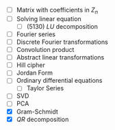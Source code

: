 - [ ] Matrix with coefficients in $Z_n$
- [ ] Solving linear equation
	- [ ] (5130) $LU$ decomposition
- [ ] Fourier series
- [ ] Discrete Fourier transformations
- [ ] Convolution product
- [ ] Abstract linear transformations
- [ ] Hill cipher
- [ ] Jordan Form
- [ ] Ordinary differential equations
	- [ ] Taylor Series
- [ ] SVD
- [ ] PCA
- [x] Gram-Schmidt
- [x] $QR$ decomposition